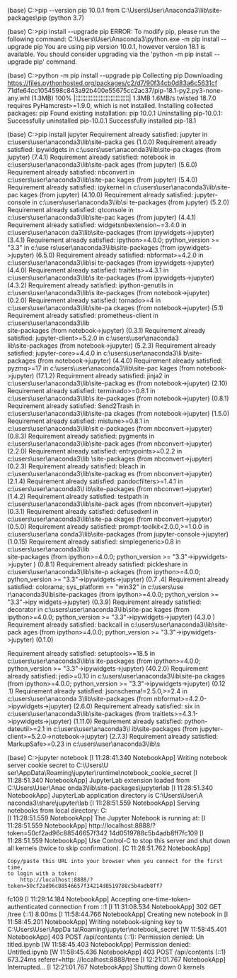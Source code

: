 
(base) C:\>pip --version
pip 10.0.1 from C:\Users\User\Anaconda3\lib\site-packages\pip (python 3.7)


(base) C:\>pip install --upgrade pip
ERROR: To modify pip, please run the following command:
C:\Users\User\Anaconda3\python.exe -m pip install --upgrade pip
You are using pip version 10.0.1, however version 18.1 is available.
You should consider upgrading via the 'python -m pip install --upgrade pip' command.


(base) C:\>python -m pip install --upgrade pip
Collecting pip
  Downloading https://files.pythonhosted.org/packages/c2/d7/90f34cb0d83a6c5631cf
71dfe64cc1054598c843a92b400e55675cc2ac37/pip-18.1-py2.py3-none-any.whl (1.3MB)
    100% |¦¦¦¦¦¦¦¦¦¦¦¦¦¦¦¦¦¦¦¦¦¦¦¦¦¦¦¦¦¦¦¦| 1.3MB 1.6MB/s
twisted 18.7.0 requires PyHamcrest>=1.9.0, which is not installed.
Installing collected packages: pip
  Found existing installation: pip 10.0.1
    Uninstalling pip-10.0.1:
      Successfully uninstalled pip-10.0.1
Successfully installed pip-18.1


(base) C:\>pip install jupyter
Requirement already satisfied: jupyter in c:\users\user\anaconda3\lib\site-packa
ges (1.0.0)
Requirement already satisfied: ipywidgets in c:\users\user\anaconda3\lib\site-pa
ckages (from jupyter) (7.4.1)
Requirement already satisfied: notebook in c:\users\user\anaconda3\lib\site-pack
ages (from jupyter) (5.6.0)
Requirement already satisfied: nbconvert in c:\users\user\anaconda3\lib\site-pac
kages (from jupyter) (5.4.0)
Requirement already satisfied: ipykernel in c:\users\user\anaconda3\lib\site-pac
kages (from jupyter) (4.10.0)
Requirement already satisfied: jupyter-console in c:\users\user\anaconda3\lib\si
te-packages (from jupyter) (5.2.0)
Requirement already satisfied: qtconsole in c:\users\user\anaconda3\lib\site-pac
kages (from jupyter) (4.4.1)
Requirement already satisfied: widgetsnbextension~=3.4.0 in c:\users\user\anacon
da3\lib\site-packages (from ipywidgets->jupyter) (3.4.1)
Requirement already satisfied: ipython>=4.0.0; python_version >= "3.3" in c:\use
rs\user\anaconda3\lib\site-packages (from ipywidgets->jupyter) (6.5.0)
Requirement already satisfied: nbformat>=4.2.0 in c:\users\user\anaconda3\lib\si
te-packages (from ipywidgets->jupyter) (4.4.0)
Requirement already satisfied: traitlets>=4.3.1 in c:\users\user\anaconda3\lib\s
ite-packages (from ipywidgets->jupyter) (4.3.2)
Requirement already satisfied: ipython-genutils in c:\users\user\anaconda3\lib\s
ite-packages (from notebook->jupyter) (0.2.0)
Requirement already satisfied: tornado>=4 in c:\users\user\anaconda3\lib\site-pa
ckages (from notebook->jupyter) (5.1)
Requirement already satisfied: prometheus-client in c:\users\user\anaconda3\lib\
site-packages (from notebook->jupyter) (0.3.1)
Requirement already satisfied: jupyter-client>=5.2.0 in c:\users\user\anaconda3\
lib\site-packages (from notebook->jupyter) (5.2.3)
Requirement already satisfied: jupyter-core>=4.4.0 in c:\users\user\anaconda3\li
b\site-packages (from notebook->jupyter) (4.4.0)
Requirement already satisfied: pyzmq>=17 in c:\users\user\anaconda3\lib\site-pac
kages (from notebook->jupyter) (17.1.2)
Requirement already satisfied: jinja2 in c:\users\user\anaconda3\lib\site-packag
es (from notebook->jupyter) (2.10)
Requirement already satisfied: terminado>=0.8.1 in c:\users\user\anaconda3\lib\s
ite-packages (from notebook->jupyter) (0.8.1)
Requirement already satisfied: Send2Trash in c:\users\user\anaconda3\lib\site-pa
ckages (from notebook->jupyter) (1.5.0)
Requirement already satisfied: mistune>=0.8.1 in c:\users\user\anaconda3\lib\sit
e-packages (from nbconvert->jupyter) (0.8.3)
Requirement already satisfied: pygments in c:\users\user\anaconda3\lib\site-pack
ages (from nbconvert->jupyter) (2.2.0)
Requirement already satisfied: entrypoints>=0.2.2 in c:\users\user\anaconda3\lib
\site-packages (from nbconvert->jupyter) (0.2.3)
Requirement already satisfied: bleach in c:\users\user\anaconda3\lib\site-packag
es (from nbconvert->jupyter) (2.1.4)
Requirement already satisfied: pandocfilters>=1.4.1 in c:\users\user\anaconda3\l
ib\site-packages (from nbconvert->jupyter) (1.4.2)
Requirement already satisfied: testpath in c:\users\user\anaconda3\lib\site-pack
ages (from nbconvert->jupyter) (0.3.1)
Requirement already satisfied: defusedxml in c:\users\user\anaconda3\lib\site-pa
ckages (from nbconvert->jupyter) (0.5.0)
Requirement already satisfied: prompt-toolkit<2.0.0,>=1.0.0 in c:\users\user\ana
conda3\lib\site-packages (from jupyter-console->jupyter) (1.0.15)
Requirement already satisfied: simplegeneric>0.8 in c:\users\user\anaconda3\lib\
site-packages (from ipython>=4.0.0; python_version >= "3.3"->ipywidgets->jupyter
) (0.8.1)
Requirement already satisfied: pickleshare in c:\users\user\anaconda3\lib\site-p
ackages (from ipython>=4.0.0; python_version >= "3.3"->ipywidgets->jupyter) (0.7
.4)
Requirement already satisfied: colorama; sys_platform == "win32" in c:\users\use
r\anaconda3\lib\site-packages (from ipython>=4.0.0; python_version >= "3.3"->ipy
widgets->jupyter) (0.3.9)
Requirement already satisfied: decorator in c:\users\user\anaconda3\lib\site-pac
kages (from ipython>=4.0.0; python_version >= "3.3"->ipywidgets->jupyter) (4.3.0
)
Requirement already satisfied: backcall in c:\users\user\anaconda3\lib\site-pack
ages (from ipython>=4.0.0; python_version >= "3.3"->ipywidgets->jupyter) (0.1.0)

Requirement already satisfied: setuptools>=18.5 in c:\users\user\anaconda3\lib\s
ite-packages (from ipython>=4.0.0; python_version >= "3.3"->ipywidgets->jupyter)
 (40.2.0)
Requirement already satisfied: jedi>=0.10 in c:\users\user\anaconda3\lib\site-pa
ckages (from ipython>=4.0.0; python_version >= "3.3"->ipywidgets->jupyter) (0.12
.1)
Requirement already satisfied: jsonschema!=2.5.0,>=2.4 in c:\users\user\anaconda
3\lib\site-packages (from nbformat>=4.2.0->ipywidgets->jupyter) (2.6.0)
Requirement already satisfied: six in c:\users\user\anaconda3\lib\site-packages
(from traitlets>=4.3.1->ipywidgets->jupyter) (1.11.0)
Requirement already satisfied: python-dateutil>=2.1 in c:\users\user\anaconda3\l
ib\site-packages (from jupyter-client>=5.2.0->notebook->jupyter) (2.7.3)
Requirement already satisfied: MarkupSafe>=0.23 in c:\users\user\anaconda3\lib\s


(base) C:\>jupyter notebook
[I 11:28:41.340 NotebookApp] Writing notebook server cookie secret to C:\Users\U
ser\AppData\Roaming\jupyter\runtime\notebook_cookie_secret
[I 11:28:51.340 NotebookApp] JupyterLab extension loaded from C:\Users\User\Anac
onda3\lib\site-packages\jupyterlab
[I 11:28:51.340 NotebookApp] JupyterLab application directory is C:\Users\User\A
naconda3\share\jupyter\lab
[I 11:28:51.559 NotebookApp] Serving notebooks from local directory: C:\
[I 11:28:51.559 NotebookApp] The Jupyter Notebook is running at:
[I 11:28:51.559 NotebookApp] http://localhost:8888/?token=50cf2ad96c88546657f342
14d0519788c5b4adb8ff7fc109
[I 11:28:51.559 NotebookApp] Use Control-C to stop this server and shut down all
 kernels (twice to skip confirmation).
[C 11:28:51.762 NotebookApp]

    Copy/paste this URL into your browser when you connect for the first time,
    to login with a token:
        http://localhost:8888/?token=50cf2ad96c88546657f34214d0519788c5b4adb8ff7
fc109
[I 11:29:14.184 NotebookApp] Accepting one-time-token-authenticated connection f
rom ::1
[I 11:31:08.534 NotebookApp] 302 GET /tree (::1) 8.00ms
[I 11:58:44.766 NotebookApp] Creating new notebook in
[I 11:58:45.201 NotebookApp] Writing notebook-signing key to C:\Users\User\AppDa
ta\Roaming\jupyter\notebook_secret
[W 11:58:45.401 NotebookApp] 403 POST /api/contents (::1): Permission denied: Un
titled.ipynb
[W 11:58:45.403 NotebookApp] Permission denied: Untitled.ipynb
[W 11:58:45.436 NotebookApp] 403 POST /api/contents (::1) 673.24ms referer=http:
//localhost:8888/tree
[I 12:21:01.767 NotebookApp] Interrupted...
[I 12:21:01.767 NotebookApp] Shutting down 0 kernels
